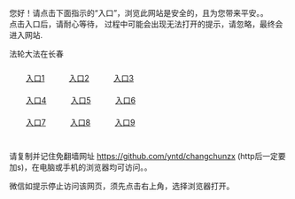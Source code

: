 您好！请点击下面指示的“入口”，浏览此网站是安全的，且为您带来平安。。 <br/>
点击入口后，请耐心等待， 过程中可能会出现无法打开的提示，请忽略，最终会进入网站. </br>

法轮大法在长春<br/>
<div style="padding:10px"><a style="margin:20px" target="_blank" href="https://d3of1pj9z4yl60.cloudfront.net/2Qpsp?wttacj" id="ccLink1" rel="nofollow">入口1</a> <a target="_blank" style="margin:20px" href="https://d2fku1ek37a3u9.cloudfront.net/2Qpsp?ysnocoi" id="ccLink2" rel="nofollow">入口2</a> <a style="margin:20px" target="_blank" href="https://d2gg0e7dcnlxjd.cloudfront.net/2Qpsp?hexrgn" id="ccLink3" rel="nofollow">入口3</a></div>

<div style="padding:10px" ><a style="margin:20px" target="_blank" href="https://d3of1pj9z4yl60.cloudfront.net/2Qpsp?wttacj" id="ccLink4" rel="nofollow">入口4</a> <a style="margin:20px" href="https://d2fku1ek37a3u9.cloudfront.net/2Qpsp?ysnocoi" target="_blank" id="ccLink5" rel="nofollow">入口5</a> <a style="margin:20px" href="https://d2gg0e7dcnlxjd.cloudfront.net/2Qpsp?hexrgn" target="_blank" id="ccLink6" rel="nofollow">入口6</a></div>

<div style="padding:10px"><a style="margin:20px" target="_blank" href="https://d3of1pj9z4yl60.cloudfront.net/2Qpsp?wttacj" id="ccLink7" rel="nofollow">入口7</a> <a style="margin:20px" href="https://d2fku1ek37a3u9.cloudfront.net/2Qpsp?ysnocoi" target="_blank" id="ccLink8" rel="nofollow">入口8</a> <a style="margin:20px" target="_blank" href="https://d2gg0e7dcnlxjd.cloudfront.net/2Qpsp?hexrgn" id="ccLink9" rel="nofollow">入口9</a></div>

<br/>



请复制并记住免翻墙网址 https://github.com/yntd/changchunzx (http后一定要加s)，在电脑或手机的浏览器均可访问。。<br/>

微信如提示停止访问该网页，须先点击右上角，选择浏览器打开。
